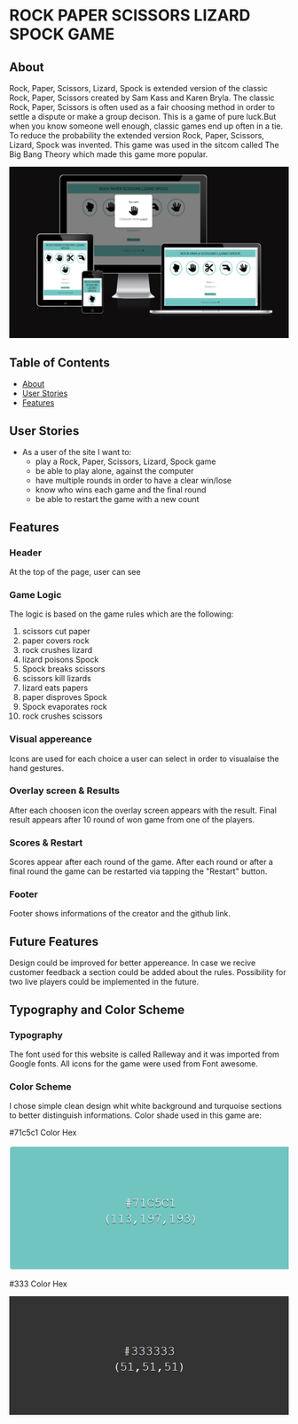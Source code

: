 # ROCK PAPER SCISSORS LIZARD SPOCK GAME #
## About ##
Rock, Paper, Scissors, Lizard, Spock is extended version of the classic Rock, Paper, Scissors created by Sam Kass and Karen Bryla. The classic Rock, Paper, Scissors is often used as a fair choosing method in order to settle a dispute or make a group decison. This is a game of pure luck.But when you know someone well enough, classic games end up often in a tie. To reduce the probability the extended version Rock, Paper, Scissors, Lizard, Spock was invented. This game was used in the sitcom called The Big Bang Theory which made this game more popular.

![Screenshot of the website](/assets/images/game.png)

## Table of Contents ##
* [About](#About)<a name="About"></a>
* [User Stories](#User_Stories)<a name="User_Stories"></a>
* [Features](#Features)<a name="Features"></a>

## User Stories ##
 * As a user of the site I want to:
    * play a Rock, Paper, Scissors, Lizard, Spock game
    * be able to play alone, against the computer
    * have multiple rounds in order to have a clear win/lose
    * know who wins each game and the final round
    * be able to restart the game with a new count
## Features ##
### Header ###
At the top of the page, user can see 
### Game Logic ##
The logic is based on the game rules which are the following: 
1. scissors cut paper
2. paper covers rock
3. rock crushes lizard
4. lizard poisons Spock
5. Spock breaks scissors
6. scissors kill lizards
7. lizard eats papers
8. paper disproves Spock
9. Spock evaporates rock 
10. rock crushes scissors

### Visual appereance ###
Icons are used for each choice a user can select in order to visualaise the hand gestures.
### Overlay screen & Results ###
After each choosen icon the overlay screen appears with the result.
Final result appears after 10 round of won game from one of the players.
### Scores & Restart ###
Scores appear after each round of the game.
After each round or after a final round the game can be restarted via tapping the "Restart" button.
### Footer ###
Footer shows informations of the creator and the github link.

## Future Features ##
Design could be improved for better appereance. 
In case we recive customer feedback a section could be added about the rules.
Possibility for two live players could be implemented in the future.

## Typography and Color Scheme ##

### Typography ###
The font used for this website is called Ralleway and it was imported from Google fonts.
All icons for the game were used from Font awesome.

### Color Scheme ###
I chose simple clean design whit white background and turquoise sections to better distinguish informations.
Color shade used in this game are:

#71c5c1 Color Hex

![Main colorshade](/assets/images/colorshade.png)

#333 Color Hex

![Colorshade of the icons](/assets/images/colorshadeblack.png)









